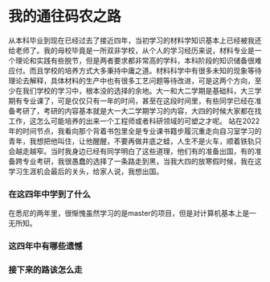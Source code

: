 # 我的通往码农之路

从本科毕业到现在已经过去了接近四年，当初学习的材料学知识基本上已经被我还给老师了。我的母校毕竟是一所双非学校，从个人的学习经历来说，材料专业是一个理论和实践有些脱节，但是两者要求都非常高的学科，本科阶段的知识储备很难应付。而且学校的培养方式大多秉持中庸之道。材料科学中有很多未知的现象等待理论去解释，具体材料的生产中也有很多工艺问题等待改进，可是这两个方向，至少在我们学校的学习中，根本没的选择的余地。大一和大二学期是基础科，大三学期有专业课了，可是仅仅只有一年的时间，甚至在这段时间里，有些同学已经在准备考研了，考研的内容基本就是大一大二学期学习的内容，大四的时候大家都在找工作，这怎么可能培养的出来一个工程师或者科研领域的可塑之才呢。
站在2022年的时间节点，我看向那个背着书包里全是专业课书籍步履沉重走向自习室学习的青年，我想把他叫住，让他醒醒，不要再做井底之蛙，人生不是火车，顺着铁轨只会越走越窄。当时我身边已经有同学明白了这些道理，他们有的准备出国，有的准备跨专业考研，我很愚蠢的选择了一条路走到黑，当我大四的放寒假时候，我在这学习生涯机会最后的关头，给家人说，我想出国。
### 在这四年中学到了什么
在悉尼的两年里，很惭愧虽然学习的是master的项目，但是对计算机基本上是一无所知。

### 这四年中有哪些遗憾

### 接下来的路该怎么走
